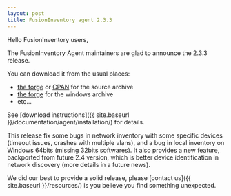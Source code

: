 ```yaml
---
layout: post
title: FusionInventory agent 2.3.3
---
```


Hello FusionInventory users,

The FusionInventory Agent maintainers are glad to announce the 2.3.3 release.

You can download it from the usual places:

* [the forge](http://forge.fusioninventory.org/projects/fusioninventory-agent/files) or [CPAN](https://metacpan.org/release/FusionInventory-Agent) for the source archive
* [the forge](http://forge.fusioninventory.org/projects/fusioninventory-agent-windows-installer/files) for the windows archive
* etc...

See [download instructions]({{ site.baseurl }}/documentation/agent/installation/) for details.

This release fix some bugs in network inventory with some specific devices
(timeout issues, crashes with multiple vlans), and a bug in local inventory on
Windows 64bits (missing 32bits softwares). It also provides a new feature,
backported from future 2.4 version, which is better device identification in
network discovery (more details in a future news).

We did our best to provide a solid release, please [contact us]({{ site.baseurl }}/resources/) is
you believe you find something unexpected.
